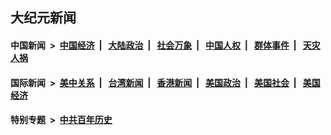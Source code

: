 ## 大纪元新闻

#### 中国新闻 &nbsp;>&nbsp; [中国经济](indexes/ncid283/README.md?10081645) &nbsp;| &nbsp; [大陆政治](indexes/ncid277/README.md?10081645) &nbsp;| &nbsp; [社会万象](indexes/ncid282/README.md?10081645) &nbsp;| &nbsp; [中国人权](indexes/ncid278/README.md?10081645) &nbsp;| &nbsp; [群体事件](indexes/ncid279/README.md?10081645) &nbsp;| &nbsp; [天灾人祸](indexes/ncid280/README.md?10081645)

#### 国际新闻 &nbsp;>&nbsp; [美中关系](indexes/nf1412576/README.md?10081645) &nbsp;| &nbsp; [台湾新闻](indexes/ncid1349361/README.md?10081645) &nbsp;| &nbsp; [香港新闻](indexes/ncid1349362/README.md?10081645) &nbsp;| &nbsp; [美国政治](indexes/ncid1078159/README.md?10081645) &nbsp;| &nbsp; [美国社会](indexes/ncid1078160/README.md?10081645) &nbsp;| &nbsp; [美国经济](indexes/ncid1078158/README.md?10081645)

#### 特别专题 &nbsp;>&nbsp; [中共百年历史](https://github.com/epoch-news/epoch-special/blob/master/README.md?10081645)  
